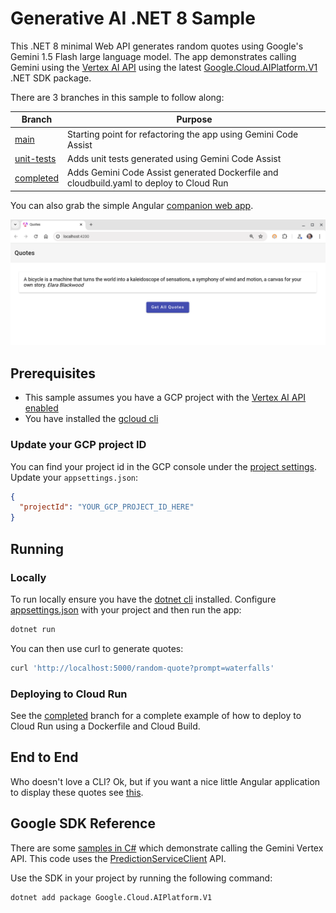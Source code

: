 # Generative AI .NET 8 Sample

This .NET 8 minimal Web API generates random quotes using Google's Gemini 1.5 Flash large language model.  The app demonstrates calling Gemini using the [Vertex AI API](https://cloud.google.com/vertex-ai/docs/generative-ai/model-reference/gemini?_ga=2.228338718.-220341458.1702671073) using the latest [Google.Cloud.AIPlatform.V1](https://cloud.google.com/dotnet/docs/reference/Google.Cloud.AIPlatform.V1) .NET SDK package.  

There are 3 branches in this sample to follow along:

| Branch | Purpose |
|---|---|
| [main](https://github.com/jjdelorme/generative-quote) | Starting point for refactoring the app using Gemini Code Assist |
| [unit-tests](https://github.com/jjdelorme/generative-quote/tree/unit-tests) | Adds unit tests generated using Gemini Code Assist |
| [completed](https://github.com/jjdelorme/generative-quote/tree/completed) | Adds Gemini Code Assist generated Dockerfile and cloudbuild.yaml to deploy to Cloud Run |

You can also grab the simple Angular [companion web app](https://github.com/jjdelorme/quotes-web).

![alt text for image](assets/quotes-web.png)

## Prerequisites

* This sample assumes you have a GCP project with the [Vertex AI API enabled](https://cloud.google.com/vertex-ai/docs/start/cloud-environment#enable_vertexai_apis)
* You have installed the [gcloud cli](https://cloud.google.com/sdk/docs/install)

### Update your GCP project ID

You can find your project id in the GCP console under the [project settings](https://support.google.com/googleapi/answer/7014113?hl=en). Update your `appsettings.json`:
```json
{
  "projectId": "YOUR_GCP_PROJECT_ID_HERE"
}
```

## Running

### Locally

To run locally ensure you have the [dotnet cli](https://dotnet.microsoft.com/en-us/download) installed. Configure [appsettings.json](appsettings.json) with your project and then run the app:

```sh
dotnet run
```

You can then use curl to generate quotes:

```sh
curl 'http://localhost:5000/random-quote?prompt=waterfalls'
```

### Deploying to Cloud Run
See the [completed](https://github.com/jjdelorme/generative-quote/tree/completed) branch for a complete example of how to deploy to Cloud Run using a Dockerfile and Cloud Build.


## End to End

Who doesn't love a CLI? Ok, but if you want a nice little Angular application to display these quotes see [this](/assets/e2e.md).


## Google SDK Reference

There are some [samples in C#](https://cloud.google.com/vertex-ai/generative-ai/docs/multimodal/send-chat-prompts-gemini#gemini-chat-samples-csharp) which demonstrate calling the Gemini Vertex API.  This code uses the [PredictionServiceClient](https://cloud.google.com/dotnet/docs/reference/Google.Cloud.AIPlatform.V1/latest/Google.Cloud.AIPlatform.V1.PredictionServiceClient) API.  

Use the SDK in your project by running the following command:

```bash
dotnet add package Google.Cloud.AIPlatform.V1
```
